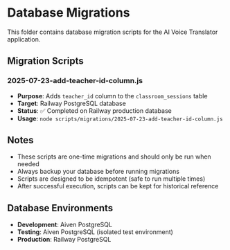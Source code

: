 # Database Migrations

This folder contains database migration scripts for the AI Voice Translator application.

## Migration Scripts

### 2025-07-23-add-teacher-id-column.js
- **Purpose**: Adds `teacher_id` column to the `classroom_sessions` table
- **Target**: Railway PostgreSQL database
- **Status**: ✅ Completed on Railway production database
- **Usage**: `node scripts/migrations/2025-07-23-add-teacher-id-column.js`

## Notes

- These scripts are one-time migrations and should only be run when needed
- Always backup your database before running migrations
- Scripts are designed to be idempotent (safe to run multiple times)
- After successful execution, scripts can be kept for historical reference

## Database Environments

- **Development**: Aiven PostgreSQL
- **Testing**: Aiven PostgreSQL (isolated test environment)
- **Production**: Railway PostgreSQL
